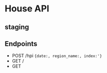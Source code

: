# House API

## staging


## Endpoints

- POST /hpi
`{date:, region_name:, index:'}`
- GET /
- GET

